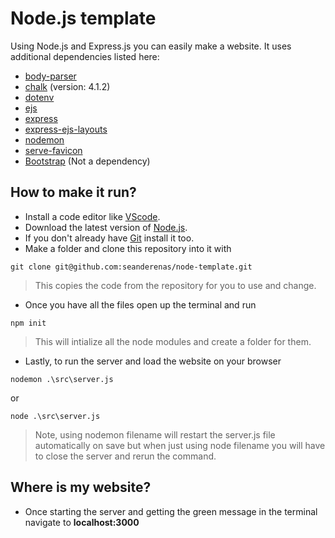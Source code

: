 # Node.js template
Using Node.js and Express.js you can easily make a website. It uses additional dependencies listed here:
- [body-parser](https://www.npmjs.com/package/body-parser)
- [chalk](https://www.npmjs.com/package/chalk) (version: 4.1.2)
- [dotenv](https://www.npmjs.com/package/dotenv)
- [ejs](https://www.npmjs.com/package/ejs)
- [express](https://www.npmjs.com/package/express)
- [express-ejs-layouts](https://www.npmjs.com/package/express-ejs-layouts)
- [nodemon](https://www.npmjs.com/package/nodemon)
- [serve-favicon](https://www.npmjs.com/package/serve-favicon)
- [Bootstrap](https://getbootstrap.com/) (Not a dependency)

## How to make it run?
- Install a code editor like [VScode](https://code.visualstudio.com/download).
- Download the latest version of [Node.js](https://nodejs.org/en/download/prebuilt-installer/current).
- If you don't already have [Git](https://git-scm.com/downloads) install it too.
- Make a folder and clone this repository into it with
``` 
git clone git@github.com:seanderenas/node-template.git
```
> This copies the code from the repository for you to use and change.
- Once you have all the files open up the terminal and run
```
npm init
```
> This will intialize all the node modules and create a folder for them.
- Lastly, to run the server and load the website on your browser
```
nodemon .\src\server.js
```
or 
```
node .\src\server.js
```
> Note, using nodemon filename will restart the server.js file automatically on save but when just using node filename you will have to close the server and rerun the command.

## Where is my website?
- Once starting the server and getting the green message in the terminal navigate to **localhost:3000**
